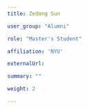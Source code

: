```yaml
---
title: Zedong Sun

user_group: "Alumni"

role: "Master's Student"

affiliation: 'NYU'

externalUrl: 

summary: ""

weight: 2

---
```



